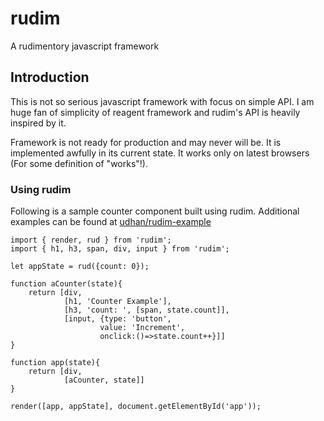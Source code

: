 # rudim

A rudimentory javascript framework

## Introduction

This is not so serious javascript framework with focus on simple API.
I am huge fan of simplicity of reagent framework and rudim's API is heavily inspired by it.

Framework is not ready for production and may never will be. It is implemented awfully in its current state. It works only on
latest browsers (For some definition of "works"!).

### Using rudim

Following is a sample counter component built using rudim. Additional examples can be found at [udhan/rudim-example](https://github.com/udhan/rudim-example)

    import { render, rud } from 'rudim';
    import { h1, h3, span, div, input } from 'rudim';

    let appState = rud({count: 0});

    function aCounter(state){
        return [div,
                [h1, 'Counter Example'],
                [h3, 'count: ', [span, state.count]],
                [input, {type: 'button',
                        value: 'Increment',
                        onclick:()=>state.count++}]]
    }

    function app(state){
        return [div,
                [aCounter, state]]
    }

    render([app, appState], document.getElementById('app'));
